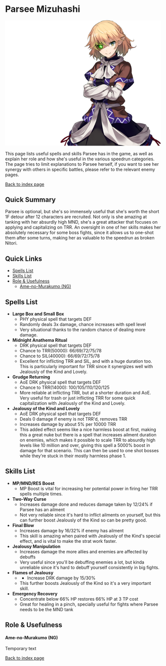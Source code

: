 # Parsee Mizuhashi

![](img/parsee.png)

This page lists useful spells and skills Parsee has in the game, as well as explain her role and how she's useful in the various speedrun categories. The page tries to limit explanations to Parsee herself, if you want to see her synergy with others in specific battles, please refer to the relevant enemy pages.

[Back to index page](../index.md)

## Quick Summary

Parsee is optional, but she's so immensely useful that she's worth the short 1F detour after 12 characters are recruited. Not only is she amazing at tanking with her absurdly high MND, she's a great attacker that focuses on applying and capitalizing on TRR. An oversight in one of her skills makes her absolutely necessary for some boss fights, since it allows us to one-shot them after some turns, making her as valuable to the speedrun as broken Nitori.

## Quick Links
* [Spells List](#spells)
* [Skills List](#skills)
* [Role & Usefulness](#useful)
	* [Ame-no-Murakumo (NG)](#ng-murakumo)

## <a id="spells"></a>Spells List

* **Large Box and Small Box**
	* PHY physical spell that targets DEF
	* Randomly deals 3x damage, chance increases with spell level
	* Very situational thanks to the random chance of dealing more damage.
* **Midnight Anathema Ritual**
	* DRK physical spell that targets DEF
	* Chance to TRR(50000): 66/69/72/75/78
	* Chance to SIL(40000): 66/69/72/75/78
	* Excellent for inflicting TRR and SIL, and with a huge duration too. This is particularly important for TRR since it synergizes well with Jealously of the Kind and Lovely.
* **Grudge Returning**
	* AoE DRK physical spell that targets DEF
	* Chance to TRR(14000): 100/105/110/120/125
	* More reliable at inflicting TRR, but at a shorter duration and AoE. Very useful for trash or just inflicting TRR for some quick capitalization with Jealously of the Kind and Lovely.
* **Jealousy of the Kind and Lovely**
	* AoE DRK physical spell that targets DEF
	* Deals 0 damage if enemy is not TRR'd, removes TRR
	* Increases damage by about 5% per 10000 TRR
	* This added effect seems like a nice harmless boost at first, making this a great nuke but there is a spell that increases ailment duration on enemies, which makes it possible to scale TRR to absurdly high levels like 10 million and over, giving this spell a 5000% boost in damage for that scenario. This can then be used to one shot bosses while they're stuck in their mostly harmless phase 1.

## <a id="skills"></a>Skills List

* **MP/MND/RES Boost**
	* MP Boost is vital for increasing her potential power in firing her TRR spells multiple times.
* **Two-Way Curse**
	* Increases damage done and reduces damage taken by 12/24% if Parsee has an ailment
	* Not very reliable since it's hard to inflict ailments on yourself, but this can further boost Jealously of the Kind so can be pretty good.
* **Final Blow**
	* Increases damage by 16/32% if enemy has ailment
	* This skill is amazing when paired with Jealously of the Kind's special effect, and is vital to make the strat work faster.
* **Jealousy Manipulation**
	* Increases damage the more allies and enemies are affected by debuffs
	* Very useful since you'll be debuffing enemies a lot, but kinda unreliable since it's hard to debuff yourself consistently in big fights.
* **Flames of Jealousy**
	* * Increase DRK damage by 15/30%
	* This further boosts Jealously of the Kind so it's a very important skill.
* **Emergency Recovery**
	* Concentrate below 66% HP restores 66% HP at 3 TP cost
	* Great for healing in a pinch, specially useful for fights where Parsee needs to be the MND tank

## <a id="useful"></a>Role & Usefulness

#### <a id="ng-murakumo"></a>Ame-no-Murakumo (NG)

Temporary text

[Back to index page](../index.md)
